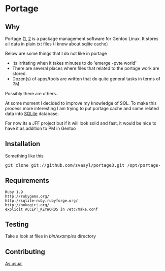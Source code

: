 Portage
=======

Why
---

Portage ([1](http://www.gentoo.org/doc/en/handbook/handbook-x86.xml?part=2&chap=1), [2](http://en.wikipedia.org/wiki/Portage_(software\))) is a package management software for Gentoo Linux. It stores all data in plain txt files (I know about sqlite cache)

Below are some things that I do not like in portage

* Its irritating when it takes minutes to do 'emerge -pvte world'
* There are several places where files that related to the portage work are stored.
* Dozen(s) of apps/tools are written that do quite general tasks in terms of PM

Possibly there are others..

At some moment I decided to improve my knowledge of SQL. To make this process more interesting I am trying to put portage cache and some related data into [SQLite](http://en.wikipedia.org/wiki/SQLite) database.

For now its a JFF project but if it will look solid and fast, it would be nice to have it as addition to PM in Gentoo

Installation
-----------

Something like this
<pre>
git clone git://github.com/zvasyl/portage3.git /opt/portage-next
</pre>


Requirements
-----

    Ruby 1.9
    http://rubygems.org/
    http://sqlite-ruby.rubyforge.org/
    http://nokogiri.org/
	explicit ACCEPT_KEYWORDS in /etc/make.conf


Testing
-------

Take a look at files in *bin/examples* directory


Contributing
------------

[As usual](https://github.com/github/markup/#contributing-1)

